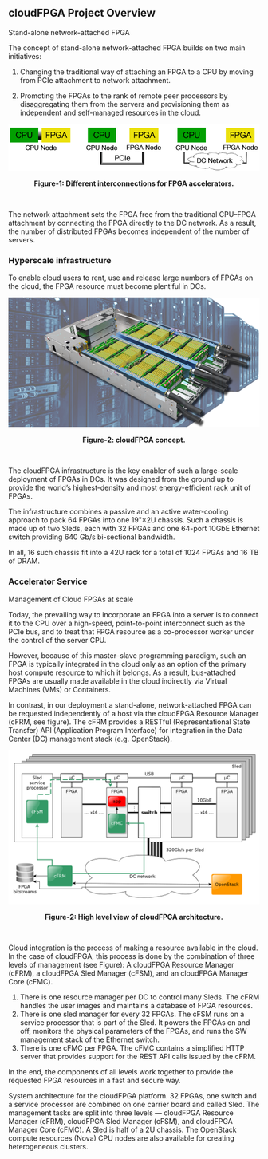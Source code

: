 ## cloudFPGA Project Overview

Stand-alone network-attached FPGA

The concept of stand-alone network-attached FPGA builds on two main initiatives:

1. Changing the traditional way of attaching an FPGA to a CPU by moving from PCIe attachment to network attachment.

2. Promoting the FPGAs to the rank of remote peer processors by disaggregating them from the servers and provisioning them as independent and self-managed resources in the cloud.

![Interconnections](./imgs/standalone3.png)
<p align="center"><b>Figure-1: Different interconnections for FPGA accelerators.</b></p>
<br>

The network attachment sets the FPGA free from the traditional CPU–FPGA attachment by connecting the FPGA directly to the DC network. As a result, the number of distributed FPGAs becomes independent of the number of servers.

### Hyperscale infrastructure

To enable cloud users to rent, use and release large numbers of FPGAs on the cloud, the FPGA resource must become plentiful in DCs.

![cloudFPGA concept](./imgs/fig1.png)
<p align="center"><b>Figure-2: cloudFPGA concept.</b></p>
<br>

The cloudFPGA infrastructure is the key enabler of such a large-scale deployment of FPGAs in DCs. It was designed from the ground up to provide the world’s highest-density and most energy-efficient rack unit of FPGAs.

The infrastructure combines a passive and an active water-cooling approach to pack 64 FPGAs into one 19"×2U chassis. Such a chassis is made up of two Sleds, each with 32 FPGAs and one 64-port 10GbE Ethernet switch providing 640 Gb/s bi-sectional bandwidth.

In all, 16 such chassis fit into a 42U rack for a total of 1024 FPGAs and 16 TB of DRAM.



### Accelerator Service

Management of Cloud FPGAs at scale

Today, the prevailing way to incorporate an FPGA into a server is to connect it to the CPU over a high-speed, point-to-point interconnect such as the PCIe bus, and to treat that FPGA resource as a co-processor worker under the control of the server CPU.

However, because of this master–slave programming paradigm, such an FPGA is typically integrated in the cloud only as an option of the primary host compute resource to which it belongs. As a result, bus-attached FPGAs are usually made available in the cloud indirectly via Virtual Machines (VMs) or Containers.

In contrast, in our deployment a stand-alone, network-attached FPGA can be requested independently of a host via the cloudFPGA Resource Manager (cFRM, see figure). The cFRM provides a RESTful (Representational State Transfer) API (Application Program Interface) for integration in the Data Center (DC) management stack (e.g. OpenStack).

![High level view of cloudFPGA architecture](./imgs/FPGA_arch.png)
<p align="center"><b>Figure-2: High level view of cloudFPGA architecture.</b></p>
<br>

Cloud integration is the process of making a resource available in the cloud. In the case of cloudFPGA, this process is done by the combination of three levels of management (see Figure): A cloudFPGA Resource Manager (cFRM), a cloudFPGA Sled Manager (cFSM), and an cloudFPGA Manager Core (cFMC).

1. There is one resource manager per DC to control many Sleds. The cFRM handles the user images and maintains a database of FPGA resources.
2. There is one sled manager for every 32 FPGAs. The cFSM runs on a service processor that is part of the Sled. It powers the FPGAs on and off, monitors the physical parameters of the FPGAs, and runs the SW management stack of the Ethernet switch.
3. There is one cFMC per FPGA. The cFMC contains a simplified HTTP server that provides support for the REST API calls issued by the cFRM.

In the end, the components of all levels work together to provide the requested FPGA resources in a fast and secure way.

System architecture for the cloudFPGA platform. 32 FPGAs, one switch and a service processor are combined on one carrier board and called Sled. The management tasks are split into three levels — cloudFPGA Resource Manager (cFRM), cloudFPGA Sled Manager (cFSM), and cloudFPGA Manager Core (cFMC). A Sled is half of a 2U chassis. The OpenStack compute resources (Nova) CPU nodes are also available for creating heterogeneous clusters.
